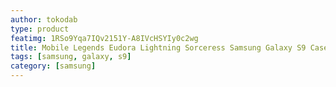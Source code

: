 ```yaml
---
author: tokodab
type: product
featimg: 1RSo9Yqa7IQv2151Y-A8IVcHSYIy0c2wg
title: Mobile Legends Eudora Lightning Sorceress Samsung Galaxy S9 Case
tags: [samsung, galaxy, s9]
category: [samsung]
---
```

